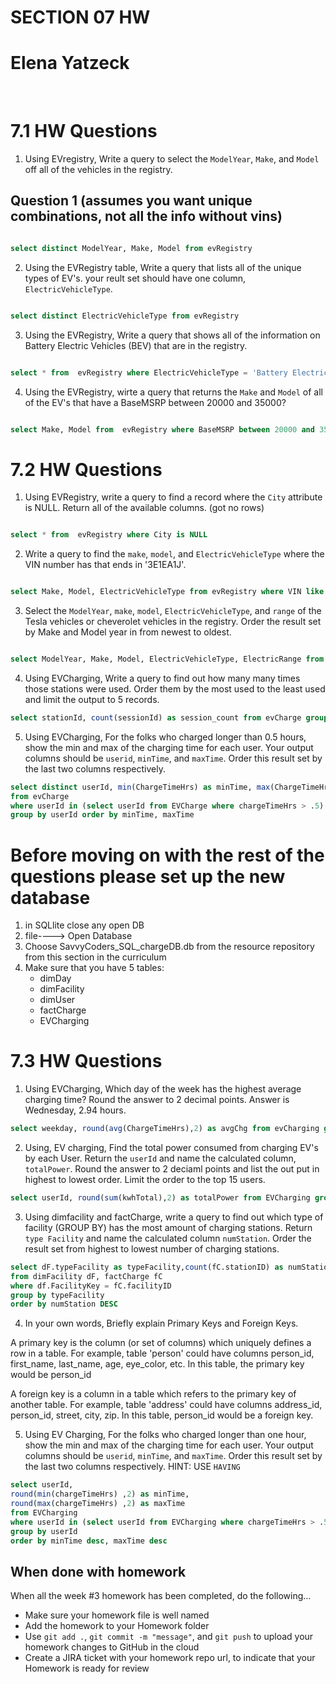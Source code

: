 # SECTION 07 HW 
# Elena Yatzeck
<br>

# 7.1 HW Questions 

1. Using EVregistry, Write a query to select the `ModelYear`, `Make`, and `Model` off all of the vehicles in the registry.
## Question 1 (assumes you want unique combinations, not all the info without vins)
```SQL

select distinct ModelYear, Make, Model from evRegistry

```
2. Using the EVRegistry table, Write a query that lists all of the unique types of EV's. your reult set should have one column, `ElectricVehicleType`. 
```SQL

select distinct ElectricVehicleType from evRegistry

```
3. Using the EVRegistry, Write a query that shows all of the information on Battery Electric Vehicles (BEV) that are in the registry. 
```SQL

select * from  evRegistry where ElectricVehicleType = 'Battery Electric Vehicle (BEV)'

```
4. Using the EVRegistry, wirte a query that returns the `Make` and `Model` of all of the EV's that have a BaseMSRP between 20000 and 35000?  
```SQL

select Make, Model from  evRegistry where BaseMSRP between 20000 and 350007

```
# 7.2 HW Questions 

1. Using EVRegistry, write a query to find a record  where the `City` attribute is NULL. Return all of the available columns. (got no rows)
```SQL

select * from  evRegistry where City is NULL

```

2. Write a query to find the `make`, `model`, and `ElectricVehicleType` where the VIN number has  that ends in '3E1EA1J'.
```SQL

select Make, Model, ElectricVehicleType from evRegistry where VIN like '%3E1EA1J'

```
3. Select the `ModelYear`, `make`, `model`, `ElectricVehicleType`, and `range` of the Tesla vehicles or cheverolet vehicles in the registry. Order the result set by Make and Model year in from newest to oldest. 
```SQL

select ModelYear, Make, Model, ElectricVehicleType, ElectricRange from evRegistry where make in ('TESLA','CHEVROLET') order by Make, ModelYear

```
4. Using EVCharging, Write a query to find out how many many times those stations were used. Order them by the most used to the least used and limit the output to 5 records. 
```SQL
select stationId, count(sessionId) as session_count from evCharge group by stationId order by session_count desc limit 5

```
5.  Using EVCharging, For the folks who charged longer than 0.5 hours, show the min and max of the charging time for each user. Your output columns should be `userid`, `minTime`, and `maxTime`. Order this result set by the last two columns respectively. 
```SQL
select distinct userId, min(ChargeTimeHrs) as minTime, max(ChargeTimeHrs) as maxTime
from evCharge 
where userId in (select userId from EVCharge where chargeTimeHrs > .5)
group by userId order by minTime, maxTime

```
# Before moving on with the rest of the questions please set up the new database
1. in SQLlite close any open DB
2. file----> Open Database
3. Choose SavvyCoders_SQL_chargeDB.db from the resource repository from this section in the curriculum
4. Make sure that you have 5 tables: 
    - dimDay 
    - dimFacility
    - dimUser
    - factCharge
    - EVCharging


# 7.3 HW Questions

1. Using EVCharging, Which day of the week has the highest average charging time? Round the answer to 2 decimal points.  Answer is Wednesday, 2.94 hours.
```SQL
select weekday, round(avg(ChargeTimeHrs),2) as avgChg from evCharging group by weekday order by avgChg  desc limit 1

```
2. Using, EV charging, Find the total power consumed from charging EV's by each User. Return the `userId` and name the calculated column, `totalPower`. Round the answer to 2 deciaml points and list the out put in highest to lowest order. Limit the order to the top 15 users. 
```SQL
select userId, round(sum(kwhTotal),2) as totalPower from EVCharging group by userId order by totalPower desc limit 15

```
3. Using dimfacility and factCharge, write a query to find out which type of facility (GROUP BY) has the most amount of charging stations. Return `type Facility` and name the calculated column `numStation`. Order the result set from highest to lowest number of charging stations.  
```SQL
select dF.typeFacility as typeFacility,count(fC.stationID) as numStation
from dimFacility dF, factCharge fC
where df.FacilityKey = fC.facilityID
group by typeFacility
order by numStation DESC

```
4. In your own words, Briefly explain Primary Keys and Foreign Keys. 

A primary key is the column (or set of columns) which uniquely defines a row
in a table.  For example, table 'person' could have columns person_id, first_name, last_name, age, eye_color, etc.  In this table, the primary key would be person_id

A foreign key is a column in a table which refers to the primary key of another table.  For example, table 'address' could have columns address_id, person_id, street, city, zip.  In this table, person_id would be a foreign key.

5. Using EV Charging, For the folks who charged longer than one hour, show the min and max of the charging time for each user. Your output columns should be `userid`, `minTime`, and `maxTime`. Order this result set by the last two columns respectively. HINT: USE `HAVING`
```SQL
select userId, 
round(min(chargeTimeHrs) ,2) as minTime, 
round(max(chargeTimeHrs) ,2) as maxTime 
from EVCharging
where userId in (select userId from EVCharging where chargeTimeHrs > .5)
group by userId
order by minTime desc, maxTime desc
```

## When done with homework

When all the week #3 homework has been completed, do the following...

- Make sure your homework file is well named
- Add the homework to your Homework folder
- Use  `git add .`, `git commit -m "message"`, and `git push` to upload your homework changes to GitHub in the cloud
- Create a JIRA ticket with your homework repo url, to indicate that your Homework is ready for review
